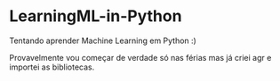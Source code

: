 # LearningML-in-Python

Tentando aprender Machine Learning em Python :)

Provavelmente vou começar de verdade só nas férias mas já criei agr e importei as bibliotecas.
